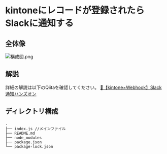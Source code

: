 # kintoneにレコードが登録されたらSlackに通知する
## 全体像
![構成図.png](https://qiita-image-store.s3.ap-northeast-1.amazonaws.com/0/168550/d112b296-6c55-d51b-d557-dc55f3dd7792.png)

## 解説
詳細の解説は以下のQiitaを確認してください。
[📘【kintone×Webhook】Slack通知ハンズオン](https://qiita.com/naberina/private/2ed40b3b16d364e40a91)
## ディレクトリ構成
```
.
├── index.js //メインファイル
├── README.md
├── node_modules
├── package.json
└── package-lock.json
```
